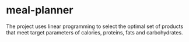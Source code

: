 # meal-planner
The project uses linear programming to select the optimal set of products that meet target parameters of calories, proteins, fats and carbohydrates.